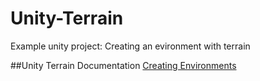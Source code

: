 # Unity-Terrain

Example unity project: Creating an evironment with terrain

##Unity Terrain Documentation
<a href="https://docs.unity3d.com/2020.3/Documentation/Manual/CreatingEnvironments.html#ScriptRef:Tree.html">Creating Environments</a>
